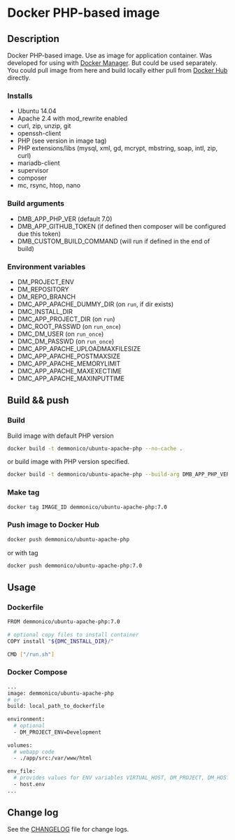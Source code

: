 # Docker PHP-based image

## Description

Docker PHP-based image. Use as image for application container.
Was developed for using with [Docker Manager](https://github.com/demmonico/docker-manager/). 
But could be used separately.
You could pull image from here and build locally either pull from [Docker Hub](https://hub.docker.com/r/demmonico/ubuntu-apache-php/) directly.


### Installs

- Ubuntu 14.04
- Apache 2.4 with mod_rewrite enabled
- curl, zip, unzip, git
- openssh-client
- PHP (see version in image tag)
- PHP extensions/libs (mysql, xml, gd, mcrypt, mbstring, soap, intl, zip, curl)
- mariadb-client
- supervisor
- composer
- mc, rsync, htop, nano


### Build arguments

- DMB_APP_PHP_VER (default 7.0)
- DMB_APP_GITHUB_TOKEN (if defined then composer will be configured due this token)
- DMB_CUSTOM_BUILD_COMMAND (will run if defined in the end of build)


### Environment variables

- DM_PROJECT_ENV
- DM_REPOSITORY
- DM_REPO_BRANCH
- DMC_APP_APACHE_DUMMY_DIR (on `run`, if dir exists)
- DMC_INSTALL_DIR
- DMC_APP_PROJECT_DIR (on `run`)
- DMC_ROOT_PASSWD (on `run_once`)
- DMC_DM_USER  (on `run_once`)
- DMC_DM_PASSWD  (on `run_once`)
- DMC_APP_APACHE_UPLOADMAXFILESIZE
- DMC_APP_APACHE_POSTMAXSIZE
- DMC_APP_APACHE_MEMORYLIMIT
- DMC_APP_APACHE_MAXEXECTIME
- DMC_APP_APACHE_MAXINPUTTIME


## Build && push

### Build

Build image with default PHP version
```sh
docker build -t demmonico/ubuntu-apache-php --no-cache .
```
or build image with PHP version specified.
```sh
docker build -t demmonico/ubuntu-apache-php --build-arg DMB_APP_PHP_VER=7.0 --no-cache .
```

### Make tag

```sh
docker tag IMAGE_ID demmonico/ubuntu-apache-php:7.0
```

### Push image to Docker Hub

```sh
docker push demmonico/ubuntu-apache-php
```
or with tag
```sh
docker push demmonico/ubuntu-apache-php:7.0
```


## Usage

### Dockerfile

```sh
FROM demmonico/ubuntu-apache-php:7.0
  
# optional copy files to install container
COPY install "${DMC_INSTALL_DIR}/"
  
CMD ["/run.sh"]
```

### Docker Compose

```sh
...
image: demmonico/ubuntu-apache-php
# or
build: local_path_to_dockerfile
  
environment:
  # optional
  - DM_PROJECT_ENV=Development
  
volumes:
  # webapp code
  - ./app/src:/var/www/html
  
env_file:
  # provides values for ENV variables VIRTUAL_HOST, DM_PROJECT, DM_HOST_USER_NAME, DM_HOST_USER_ID
  - host.env
...
```


## Change log

See the [CHANGELOG](CHANGELOG.md) file for change logs.
